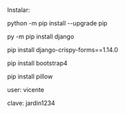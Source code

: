 Instalar:

python -m pip install --upgrade pip

py -m pip install django

pip install django-crispy-forms==1.14.0

pip install bootstrap4

pip install pillow

user: vicente

clave: jardin1234
